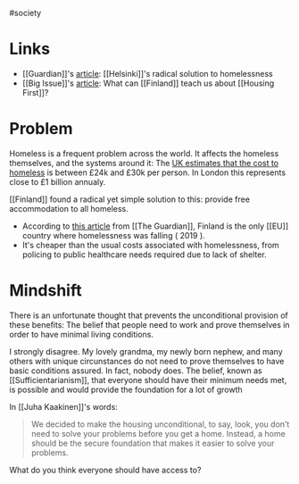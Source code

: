 #society 

# Links
- [[Guardian]]'s [article](https://www.theguardian.com/cities/2019/jun/03/its-a-miracle-helsinkis-radical-solution-to-homelessness): [[Helsinki]]'s radical solution to homelessness
- [[Big Issue]]'s [article](https://www.theguardian.com/cities/2019/jun/03/its-a-miracle-helsinkis-radical-solution-to-homelessness): What can [[Finland]] teach us about [[Housing First]]?

# Problem
Homeless is a frequent problem across the world. It affects the homeless themselves, and the systems around it: The [UK estimates that the cost to homeless](https://assets.publishing.service.gov.uk/government/uploads/system/uploads/attachment_data/file/7596/2200485.pdf) is between £24k and £30k per person. In London this represents close to £1 billion annualy.

[[Finland]] found a radical yet simple solution to this: provide free accommodation to all homeless.
- According to [this article](https://www.theguardian.com/cities/2019/jun/03/its-a-miracle-helsinkis-radical-solution-to-homelessness) from [[The Guardian]], Finland is the only [[EU]] country where homelessness was falling ( 2019 ).
- It's cheaper than the usual costs associated with homelessness, from policing to public healthcare needs required due to lack of shelter.

# Mindshift
There is an unfortunate thought that prevents the unconditional provision of these benefits: The belief that people need to work and prove themselves in order to have minimal living conditions.

I strongly disagree. My lovely grandma, my newly born nephew, and many others with unique circunstances do not need to prove themselves to have basic conditions assured. In fact, nobody does. The belief, known as [[Sufficientarianism]], that everyone should have their minimum needs met, is possible and would provide the foundation for a lot of growth

In [[Juha Kaakinen]]'s words:
> We decided to make the housing unconditional, to say, look, you don’t need to solve your problems before you get a home. Instead, a home should be the secure foundation that makes it easier to solve your problems.

What do you think everyone should have access to?